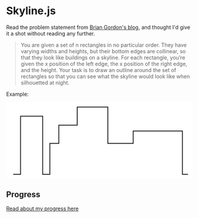 # Skyline.js

Read the problem statement from [Brian Gordon's blog](https://www.instapaper.com/read/507825349),
and thought I'd give it a shot without reading any further.

> You are given a set of n rectangles in no particular order.
> They have varying widths and heights, but their bottom edges are
> collinear, so that they look like buildings on a skyline.
> For each rectangle, you’re given the x position of the left edge,
> the x position of the right edge, and the height. Your task is to draw an
> outline around the set of rectangles so that you can see what the skyline
> would look like when silhouetted at night.

Example:

![skyline](The_skyline_problem.png)

## Progress

[Read about my progress here](http://cfurrow.github.io/2014/09/02/the-skyline-problem/)
